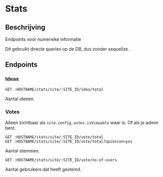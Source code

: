 # Stats

## Beschrijving

Endpoints voor numerieke informatie

Dit gebruikt directe queries op de DB, dus zonder sequelize.

## Endpoints

### Ideas

```
GET :HOSTNAME/stats/site/:SITE_ID/idea/total
```

Aantal ideeen.


### Votes

Alleen zichtbaar als `site.config.votes.isViewable` waar is. Of als je admin bent.

```
GET :HOSTNAME/stats/site/:SITE_ID/vote/total
GET :HOSTNAME/stats/site/:SITE_ID/vote/total?opionion=yes
```

Aantal stemmen.


```
GET :HOSTNAME/stats/site/:SITE_ID/vote/no-of-users
```

Aantal gebruikers dat heeft gestemd.
